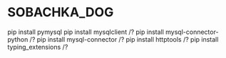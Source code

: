 # SOBACHKA_DOG

pip install pymysql
pip install mysqlclient /?
pip install mysql-connector-python /?
pip install mysql-connector /?
pip install httptools /?
pip install typing_extensions /?
